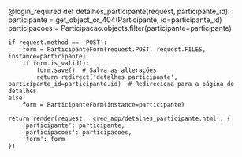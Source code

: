 @login_required
def detalhes_participante(request, participante_id):
    participante = get_object_or_404(Participante, id=participante_id)
    participacoes = Participacao.objects.filter(participante=participante)

    if request.method == 'POST':
        form = ParticipanteForm(request.POST, request.FILES, instance=participante)
        if form.is_valid():
            form.save()  # Salva as alterações
            return redirect('detalhes_participante', participante_id=participante.id)  # Redireciona para a página de detalhes
    else:
        form = ParticipanteForm(instance=participante)

    return render(request, 'cred_app/detalhes_participante.html', {
        'participante': participante,
        'participacoes': participacoes,
        'form': form
    })